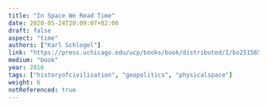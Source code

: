 ```yaml
---
title: "In Space We Read Time"
date: 2020-05-24T20:09:07+02:00
draft: false
aspect: "time"
authors: ["Karl Schlogel"]
link: "https://press.uchicago.edu/ucp/books/book/distributed/I/bo25156502.html"
medium: "book"
year: 2016
tags: ["historyofcivilisation", "geopolitics", "physicalspace"]
weight: 6
notReferenced: true
---
```

